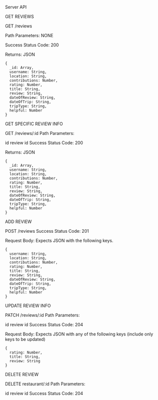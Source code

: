 Server API

GET REVIEWS

GET /reviews

Path Parameters: NONE

Success Status Code: 200

Returns: JSON

    {
      _id: Array,
      username: String,
      location: String,
      contributions: Number,
      rating: Number,
      title: String,
      review: String,
      dateOfReview: String,
      dateOfTrip: String,
      tripType: String,
      helpful: Number
    }

GET SPECIFIC REVIEW INFO

GET /reviews/:id
Path Parameters:

id review id
Success Status Code: 200

Returns: JSON

    {
      _id: Array,
      username: String,
      location: String,
      contributions: Number,
      rating: Number,
      title: String,
      review: String,
      dateOfReview: String,
      dateOfTrip: String,
      tripType: String,
      helpful: Number
    }

ADD REVIEW

POST /reviews
Success Status Code: 201

Request Body: Expects JSON with the following keys.

    {
      username: String,
      location: String,
      contributions: Number,
      rating: Number,
      title: String,
      review: String,
      dateOfReview: String,
      dateOfTrip: String,
      tripType: String,
      helpful: Number
    }

UPDATE REVIEW INFO

PATCH /reviews/:id
Path Parameters:

id review id
Success Status Code: 204

Request Body: Expects JSON with any of the following keys (include only keys to be updated)

    {
      rating: Number,
      title: String,
      review: String
    }

DELETE REVIEW

DELETE restaurant/:id
Path Parameters:

id review id
Success Status Code: 204
